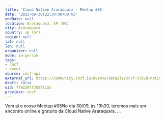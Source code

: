 ```yaml
---
title: 'Cloud Native Araraquara - Meetup #05'
date: '2025-09-30T22:30:00+00:00'
endDate: null
location: Araraquara, SP (BR)
city: Araraquara
country: sp (br)
region: null
lat: null
lon: null
organizer: null
mode: in-person
tags:
- cncf
- event
source: cncf-api
external_url: https://community.cncf.io/events/details/cncf-cloud-native-araraquara-presents-cloud-native-araraquara-meetup-05/
draft: false
uid: 7f9226ff3b5f11a2
provider: cncf
---
```

Vem aí o nosso Meetup #05No dia 30/09, às 19h30, teremos mais um encontro online e gratuito da Cloud Native Araraquara, ...
